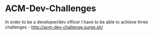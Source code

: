 # ACM-Dev-Challenges
In order to be a developer/dev officer I have to be able to achieve three challenges - http://acm-dev-challenge.surge.sh/
